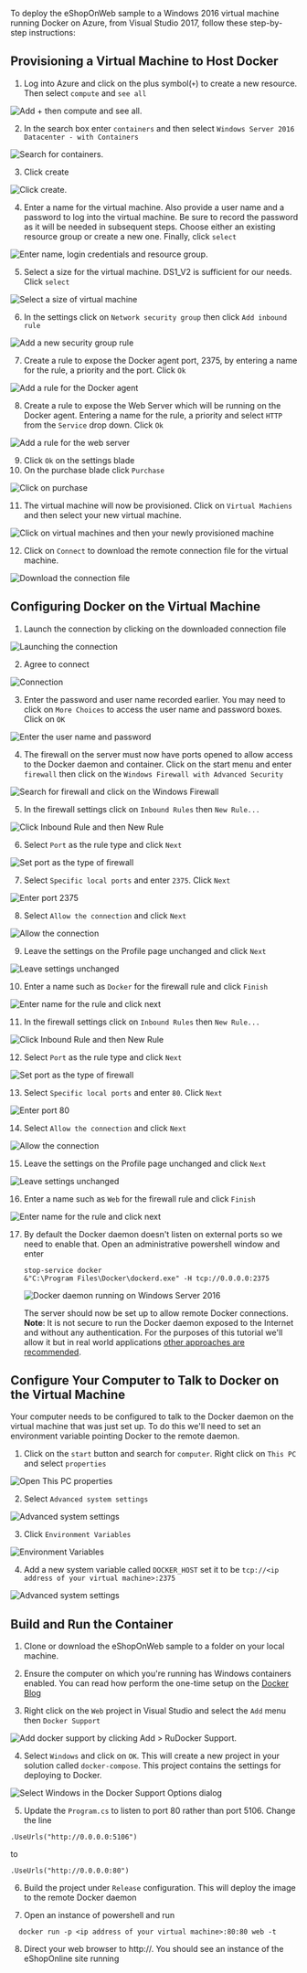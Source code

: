 To deploy the eShopOnWeb sample to a Windows 2016 virtual machine running Docker on Azure, from Visual Studio 2017, follow these step-by-step instructions:

## Provisioning a Virtual Machine to Host Docker

1. Log into Azure and click on the plus symbol(`+`) to create a new resource. Then select `compute` and `see all`

![Add `+` then compute and see all.](6-1.png)

2. In the search box enter `containers` and then select `Windows Server 2016 Datacenter - with Containers`

![Search for containers.](6-2.png)

3. Click create

![Click create.](6-3.png)

4. Enter a name for the virtual machine. Also provide a user name and a password to log into the virtual machine. Be sure to record the password as it will be needed in subsequent steps. Choose either an existing resource group or create a new one. Finally, click `select`

![Enter name, login credentials and resource group.](6-4.png)

5. Select a size for the virtual machine. DS1_V2 is sufficient for our needs. Click `select`

![Select a size of virtual machine](6-5.png)

6. In the settings click on `Network security group` then click `Add inbound rule`

![Add a new security group rule](6-6.png)

7. Create a rule to expose the Docker agent port, 2375, by entering a name for the rule, a priority and the port. Click `Ok`

![Add a rule for the Docker agent](6-7.png)


8. Create a rule to expose the Web Server which will be running on the Docker agent. Entering a name for the rule, a priority and select `HTTP` from the `Service` drop down. Click `Ok`

![Add a rule for the web server](6-8.png)

9. Click `Ok` on the settings blade
10. On the purchase blade click `Purchase`

![Click on purchase](6-9.png)

11. The virtual machine will now be provisioned. Click on `Virtual Machiens` and then select your new virtual machine. 

![Click on virtual machines and then your newly provisioned machine](6-10.png)

12. Click on `Connect` to download the remote connection file for the virtual machine. 

![Download the connection file](6-11.png)

## Configuring Docker on the Virtual Machine

1. Launch the connection by clicking on the downloaded connection file

![Launching the connection](6-12.png)

2. Agree to connect 

![Connection](6-13.png)

3. Enter the password and user name recorded earlier. You may need to click on `More Choices` to access the user name and password boxes. Click on `OK`

![Enter the user name and password](6-14.png)

4. The firewall on the server must now have ports opened to allow access to the Docker daemon and container. Click on the start menu and enter `firewall` then click on the `Windows Firewall with Advanced Security`

![Search for firewall and click on the Windows Firewall](6-15.png)

5. In the firewall settings click on `Inbound Rules` then `New Rule...`

![Click Inbound Rule and then New Rule](6-16.png)

6. Select `Port` as the rule type and click `Next`

![Set port as the type of firewall](6-17.png)

7. Select `Specific local ports` and enter `2375`. Click `Next`

![Enter port 2375](6-18.png) 

8. Select `Allow the connection` and click `Next`

![Allow the connection](6-19.png) 

9. Leave the settings on the Profile page unchanged and click `Next`

![Leave settings unchanged](6-20.png) 

10. Enter a name such as `Docker` for the firewall rule and click `Finish`

![Enter name for the rule and click next](6-21.png) 

11. In the firewall settings click on `Inbound Rules` then `New Rule...`

![Click Inbound Rule and then New Rule](6-16.png)

12. Select `Port` as the rule type and click `Next`

![Set port as the type of firewall](6-17.png)

13. Select `Specific local ports` and enter `80`. Click `Next`

![Enter port 80](6-22.png) 

14. Select `Allow the connection` and click `Next`

![Allow the connection](6-19.png) 

15. Leave the settings on the Profile page unchanged and click `Next`

![Leave settings unchanged](6-20.png) 

16. Enter a name such as `Web` for the firewall rule and click `Finish`

![Enter name for the rule and click next](6-23.png) 

17. By default the Docker daemon doesn't listen on external ports so we need to enable that. Open an administrative powershell window and enter 

    ```
    stop-service docker
    &"C:\Program Files\Docker\dockerd.exe" -H tcp://0.0.0.0:2375
    ```

    ![Docker daemon running on Windows Server 2016](6-24.png) 

    The server should now be set up to allow remote Docker connections. **Note**: It is not secure to run the Docker daemon exposed to the Internet and without any authentication. For the purposes of this tutorial we'll allow it but in real world applications [other approaches are recommended](https://docs.docker.com/engine/security/https/).  

## Configure Your Computer to Talk to Docker on the Virtual Machine

Your computer needs to be configured to talk to the Docker daemon on the virtual machine that was just set up. To do this we'll need to set an environment variable pointing Docker to the remote daemon. 

1. Click on the `start` button and search for `computer`. Right click on `This PC` and select `properties`

![Open This PC properties](6-25.png)

2. Select `Advanced system settings`

![Advanced system settings](6-26.png)

3. Click `Environment Variables`

![Environment Variables](6-27.png)

4. Add a new system variable called `DOCKER_HOST` set it to be `tcp://<ip address of your virtual machine>:2375`

![Advanced system settings](6-28.png)

## Build and Run the Container 

1. Clone or download the eShopOnWeb sample to a folder on your local machine.

2. Ensure the computer on which you're running has Windows containers enabled. You can read how perform the one-time setup on the [Docker Blog](https://blog.docker.com/2016/09/build-your-first-docker-windows-server-container/)

3. Right click on the `Web` project in Visual Studio and select the `Add` menu then `Docker Support`  

![Add docker support by clicking Add > RuDocker Support.](5-1.png)

4. Select `Windows` and click on `OK`.  This will create a new project in your solution called `docker-compose`. This project contains the settings for deploying to Docker. 

![Select Windows in the Docker Support Options dialog](5-2.png)


5. Update the `Program.cs` to listen to port 80 rather than port 5106. Change the line 

```
.UseUrls("http://0.0.0.0:5106")
```

to

```
.UseUrls("http://0.0.0.0:80")
```

6. Build the project under `Release` configuration. This will deploy the image to the remote Docker daemon

7. Open an instance of powershell and run 

```
  docker run -p <ip address of your virtual machine>:80:80 web -t
```

8. Direct your web browser to http://<ip address of your virtual machine>. You should see an instance of the eShopOnline site running


